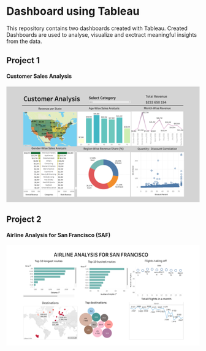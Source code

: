 # Dashboard using Tableau

This repository contains two dashboards created with Tableau.
Created Dashboards are used to analyse, visualize and exctract meaningful insights from the data.

## Project 1
#### Customer Sales Analysis
<img src="Sales/DashboardScreanshot.png"/>

## Project 2
#### Airline Analysis for San Francisco (SAF)
<img src="Air Travel/Airline-Dashboard.png"/>
